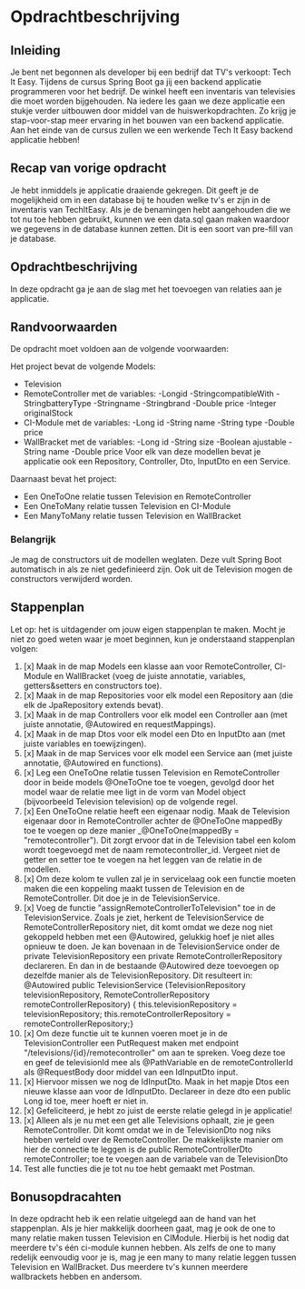 # Opdrachtbeschrijving

## Inleiding

Je bent net begonnen als developer bij een bedrijf dat TV's verkoopt: Tech It Easy. Tijdens de cursus Spring Boot ga jij een backend applicatie programmeren voor het bedrijf. De winkel heeft een inventaris van televisies die moet worden bijgehouden. Na iedere les gaan we deze applicatie een stukje verder uitbouwen door middel van de huiswerkopdrachten. Zo krijg je stap-voor-stap meer ervaring in het bouwen van een backend applicatie. Aan het einde van de cursus zullen we een werkende Tech It Easy backend applicatie hebben!

## Recap van vorige opdracht

Je hebt inmiddels je applicatie draaiende gekregen. Dit geeft je de mogelijkheid om in een database bij te houden welke tv's er zijn in de inventaris van TechItEasy. Als je de benamingen hebt aangehouden die we tot nu toe hebben gebruikt, kunnen we een data.sql gaan maken waardoor we gegevens in de database kunnen zetten. Dit is een soort van pre-fill van je database.

## Opdrachtbeschrijving
In deze opdracht ga je aan de slag met het toevoegen van relaties aan je applicatie.

## Randvoorwaarden
De opdracht moet voldoen aan de volgende voorwaarden:

Het project bevat de volgende Models:

- Television
- RemoteController met de variables: -Longid -StringcompatibleWith -StringbatteryType -Stringname -Stringbrand -Double price -Integer originalStock
- CI-Module met de variables: -Long id -String name -String type -Double price
- WallBracket met de variables: -Long id -String size -Boolean ajustable -String name -Double price Voor elk van deze modellen bevat je applicatie ook een Repository, Controller, Dto, InputDto en een Service.

Daarnaast bevat het project:
- Een OneToOne relatie tussen Television en RemoteController
- Een OneToMany relatie tussen Television en CI-Module
- Een ManyToMany relatie tussen Television en WallBracket

### Belangrijk
Je mag de constructors uit de modellen weglaten. Deze vult Spring Boot automatisch in als ze niet gedefinieerd zijn. Ook uit de Television mogen de constructors verwijderd worden.

## Stappenplan
Let op: het is uitdagender om jouw eigen stappenplan te maken. Mocht je niet zo goed weten waar je moet beginnen, kun je onderstaand stappenplan volgen:

1. [x] Maak in de map Models een klasse aan voor RemoteController, CI-Module en WallBracket (voeg de juiste annotatie, variables, getters&setters en constructors toe).
2. [x] Maak in de map Repositories voor elk model een Repository aan (die elk de JpaRepository extends bevat).
3. [x] Maak in de map Controllers voor elk model een Controller aan (met juiste annotatie, @Autowired en requestMappings).
4. [x] Maak in de map Dtos voor elk model een Dto en InputDto aan (met juiste variables en toewijzingen).
5. [x] Maak in de map Services voor elk model een Service aan (met juiste annotatie, @Autowired en functions).
6. [x] Leg een OneToOne relatie tussen Television en RemoteController door in beide models @OneToOne toe te voegen, gevolgd door het model waar de relatie mee ligt in de vorm van Model object (bijvoorbeeld Television television) op de volgende regel.
7. [x] Een OneToOne relatie heeft een eigenaar nodig. Maak de Television eigenaar door in RemoteController achter de @OneToOne mappedBy toe te voegen op deze manier _@OneToOne(mappedBy = "remotecontroller"). Dit zorgt ervoor dat in de Television tabel een kolom wordt toegevoegd met de naam remotecontroller_id. Vergeet niet de getter en setter toe te voegen na het leggen van de relatie in de modellen.
8. [x] Om deze kolom te vullen zal je in servicelaag ook een functie moeten maken die een koppeling maakt tussen de Television en de RemoteController. Dit doe je in de TelevisionService.
9. [x] Voeg de functie "assignRemoteControllerToTelevision" toe in de TelevisionService. Zoals je ziet, herkent de TelevisionService de RemoteControllerRepository niet, dit komt omdat we deze nog niet gekoppeld hebben met een @Autowired, gelukkig hoef je niet alles opnieuw te doen. Je kan bovenaan in de TelevisionService onder de private TelevisionRepository een private RemoteControllerRepository declareren. En dan in de bestaande @Autowired deze toevoegen op dezelfde manier als de TelevisionRepository. Dit resulteert in: @Autowired public TelevisionService (TelevisionRepository televisionRepository, RemoteControllerRepository remoteControllerRepository) { this.televisionRepository = televisionRepository; this.remoteControllerRepository = remoteControllerRepository;}
10. [x] Om deze functie uit te kunnen voeren moet je in de TelevisionController een PutRequest maken met endpoint "/televisions/{id}/remotecontroller" om aan te spreken. Voeg deze toe en geef de televisionId mee als @PathVariable en de remoteControllerId als @RequestBody door middel van een IdInputDto input.
11. [x] Hiervoor missen we nog de IdInputDto. Maak in het mapje Dtos een nieuwe klasse aan voor de IdInputDto. Declareer in deze dto een public Long id toe, meer hoeft er niet in.
12. [x] Gefeliciteerd, je hebt zo juist de eerste relatie gelegd in je applicatie!
13. [x] Alleen als je nu met een get alle Televisions ophaalt, zie je geen RemoteController. Dit komt omdat we in de TelevisionDto nog niks hebben verteld over de RemoteController. De makkelijkste manier om hier de connectie te leggen is de public RemoteControllerDto remoteController; toe te voegen aan de variabele van de TelevisionDto
14. Test alle functies die je tot nu toe hebt gemaakt met Postman.

## Bonusopdracahten
In deze opdracht heb ik een relatie uitgelegd aan de hand van het stappenplan. Als je hier makkelijk doorheen gaat, mag je ook de one to many relatie maken tussen Television en CIModule. Hierbij is het nodig dat meerdere tv's één ci-module kunnen hebben. Als zelfs de one to many redelijk eenvoudig voor je is, mag je een many to many relatie leggen tussen Television en WallBracket. Dus meerdere tv's kunnen meerdere wallbrackets hebben en andersom.